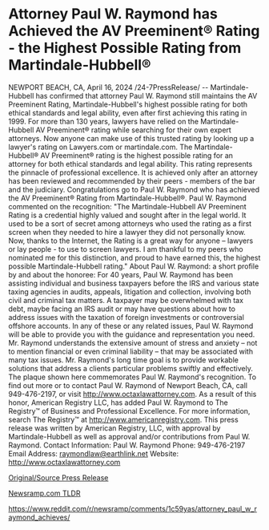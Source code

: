 # Attorney Paul W. Raymond has Achieved the AV Preeminent® Rating - the Highest Possible Rating from Martindale-Hubbell®

NEWPORT BEACH, CA, April 16, 2024 /24-7PressRelease/ -- Martindale-Hubbell has confirmed that attorney Paul W. Raymond still maintains the AV Preeminent Rating, Martindale-Hubbell's highest possible rating for both ethical standards and legal ability, even after first achieving this rating in 1999.  For more than 130 years, lawyers have relied on the Martindale-Hubbell AV Preeminent® rating while searching for their own expert attorneys. Now anyone can make use of this trusted rating by looking up a lawyer's rating on Lawyers.com or martindale.com. The Martindale-Hubbell® AV Preeminent® rating is the highest possible rating for an attorney for both ethical standards and legal ability. This rating represents the pinnacle of professional excellence. It is achieved only after an attorney has been reviewed and recommended by their peers - members of the bar and the judiciary. Congratulations go to Paul W. Raymond who has achieved the AV Preeminent® Rating from Martindale-Hubbell®.  Paul W. Raymond commented on the recognition: "The Martindale-Hubbell AV Preeminent Rating is a credential highly valued and sought after in the legal world. It used to be a sort of secret among attorneys who used the rating as a first screen when they needed to hire a lawyer they did not personally know. Now, thanks to the Internet, the Rating is a great way for anyone – lawyers or lay people - to use to screen lawyers. I am thankful to my peers who nominated me for this distinction, and proud to have earned this, the highest possible Martindale-Hubbell rating."  About Paul W. Raymond: a short profile by and about the honoree:  For 40 years, Paul W. Raymond has been assisting individual and business taxpayers before the IRS and various state taxing agencies in audits, appeals, litigation and collection, involving both civil and criminal tax matters. A taxpayer may be overwhelmed with tax debt, maybe facing an IRS audit or may have questions about how to address issues with the taxation of foreign investments or controversial offshore accounts. In any of these or any related issues, Paul W. Raymond will be able to provide you with the guidance and representation you need. Mr. Raymond understands the extensive amount of stress and anxiety – not to mention financial or even criminal liability – that may be associated with many tax issues. Mr. Raymond's long time goal is to provide workable solutions that address a clients particular problems swiftly and effectively.  The plaque shown here commemorates Paul W. Raymond's recognition.  To find out more or to contact Paul W. Raymond of Newport Beach, CA, call 949-476-2197, or visit http://www.octaxlawattorney.com.  As a result of this honor, American Registry LLC, has added Paul W. Raymond to The Registry™ of Business and Professional Excellence. For more information, search The Registry™ at http://www.americanregistry.com.  This press release was written by American Registry, LLC, with approval by Martindale-Hubbell as well as approval and/or contributions from Paul W. Raymond. Contact Information: Paul W. Raymond  Phone: 949-476-2197  Email Address: raymondlaw@earthlink.net  Website: http://www.octaxlawattorney.com 

[Original/Source Press Release](https://www.24-7pressrelease.com/press-release/510064/attorney-paul-w-raymond-has-achieved-the-av-preeminent-rating-the-highest-possible-rating-from-martindale-hubbell)
                    

[Newsramp.com TLDR](None) 

https://www.reddit.com/r/newsramp/comments/1c59yas/attorney_paul_w_raymond_achieves/